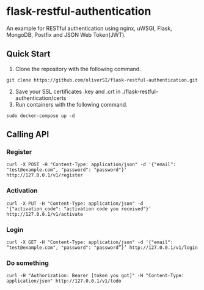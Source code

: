 # flask-restful-authentication
An example for RESTful authentication using nginx, uWSGI, Flask, MongoDB, Postfix and JSON Web Token(JWT).
## 
## Quick Start
1. Clone the repository with the following command.
```
git clone https://github.com/oliverSI/flask-restful-authentication.git
```
2. Save your SSL certificates .key and .crt in ./flask-restful-authentication/certs
3. Run containers with the following command.
```
sudo docker-compose up -d
```

## Calling API
### Register
```
curl -X POST -H "Content-Type: application/json" -d '{"email": "test@example.com", "password": "password"}' http://127.0.0.1/v1/register
```
### Activation
```
curl -X PUT -H "Content-Type: application/json" -d '{"activation_code": "activation code you received"}’ http://127.0.0.1/v1/activate
```
### Login
```
curl -X GET -H "Content-Type: application/json" -d '{"email": “test@example.com", "password": "password”}’ http://127.0.0.1/v1/login
```
### Do something
```
curl -H "Authorization: Bearer [token you got]" -H "Content-Type: application/json" http://127.0.0.1/v1/todo
```

